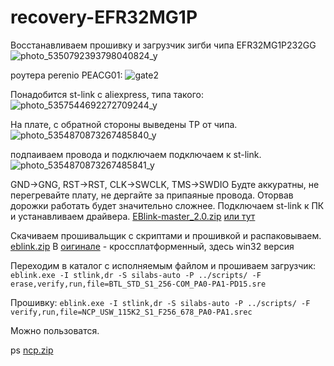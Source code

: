 # recovery-EFR32MG1P
Восстанавливаем прошивку и загрузчик зигби чипа EFR32MG1P232GG 
![photo_5350792393798040824_y](https://user-images.githubusercontent.com/64173457/178154977-d43715ed-315a-4875-97af-ff62c95684ac.jpg)

роутера perenio PEACG01:
![gate2](https://user-images.githubusercontent.com/64173457/178155032-c6265a91-f3a1-4aae-bbf3-1e087a20f179.jpg)

Понадобится st-link с aliexpress, типа такого:
![photo_5357544692272709244_y](https://user-images.githubusercontent.com/64173457/178154243-d957c86d-a2f5-4f4c-8bc7-958aa72321c5.jpg)

На плате, с обратной стороны выведены TP от чипа.
![photo_5354870873267485840_y](https://user-images.githubusercontent.com/64173457/178154269-3c7042e6-bbd5-4fa2-ad49-ece07a535b5c.jpg)

подпаиваем провода и подключаем подключаем к st-link.
![photo_5354870873267485841_y](https://user-images.githubusercontent.com/64173457/178154278-be01d4f7-4a3b-4a76-81da-0de9432d39ec.jpg)

GND->GNG, RST->RST, CLK->SWCLK, TMS->SWDIO
Будте аккуратны, не перегревайте плату, не дергайте за припаяные провода. Оторвав дорожки работать будет значительно сложнее.
Подключаем st-link к ПК и устанавливаем драйвера.
[EBlink-master_2.0.zip](https://github.com/esnet146/recovery-EFR32MG1P/files/9079472/EBlink-master_2.0.zip) [или тут](https://www.st.com/en/development-tools/stsw-link009.html)

Скачиваем прошивальщик с скриптами и прошивкой и распаковываем. 
[eblink.zip](https://github.com/esnet146/recovery-EFR32MG1P/files/9079484/eblink.zip) В [оигинале](https://www.embitz.org/) - кроссплатформенный, здесь win32 версия

Переходим в каталог с исполняемым файлом и прошиваем загрузчик:
`eblink.exe -I stlink,dr -S silabs-auto -P ../scripts/ -F erase,verify,run,file=BTL_STD_S1_256-COM_PA0-PA1-PD15.sre`

Прошивку:
`eblink.exe -I stlink,dr -S silabs-auto -P ../scripts/ -F verify,run,file=NCP_USW_115K2_S1_F256_678_PA0-PA1.srec`

Можно пользоватся.

ps
[ncp.zip](https://github.com/esnet146/recovery-EFR32MG1P/files/9868818/ncp.zip)
